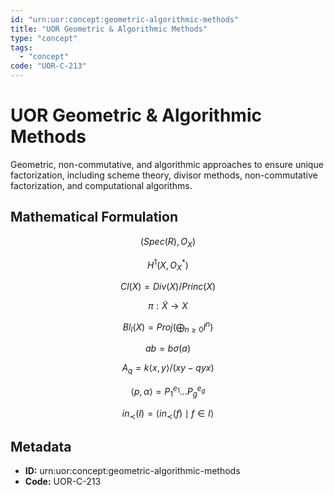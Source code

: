 ```yaml
---
id: "urn:uor:concept:geometric-algorithmic-methods"
title: "UOR Geometric & Algorithmic Methods"
type: "concept"
tags:
  - "concept"
code: "UOR-C-213"
---
```


# UOR Geometric & Algorithmic Methods

Geometric, non-commutative, and algorithmic approaches to ensure unique factorization, including scheme theory, divisor methods, non-commutative factorization, and computational algorithms.

## Mathematical Formulation

$$
(Spec(R), O_X)
$$

$$
H^1(X, O_X^*)
$$

$$
Cl(X) = Div(X)/Princ(X)
$$

$$
\pi: \tilde{X} \to X
$$

$$
Bl_I(X) = Proj(\bigoplus_{n\geq0} I^n)
$$

$$
ab = b\sigma(a)
$$

$$
A_q = k\langle x,y\rangle/(xy-qyx)
$$

$$
\langle p, \alpha \rangle = P_1^{e_1}...P_g^{e_g}
$$

$$
in_\prec(I) = \langle in_\prec(f) \mid f \in I \rangle
$$

## Metadata

- **ID:** urn:uor:concept:geometric-algorithmic-methods
- **Code:** UOR-C-213

